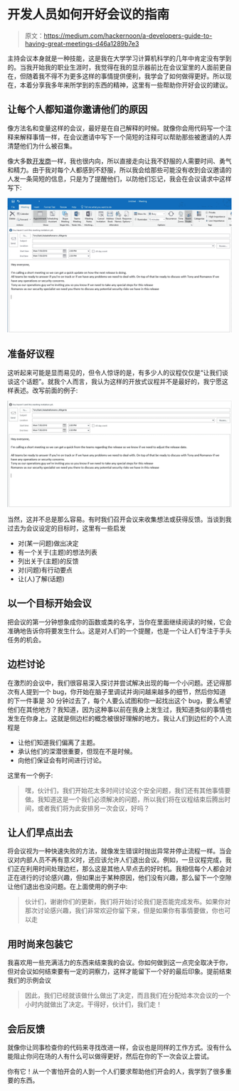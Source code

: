 # 开发人员如何开好会议的指南

> 原文：<https://medium.com/hackernoon/a-developers-guide-to-having-great-meetings-d46a1289b7e3>

主持会议本身就是一种技能，这是我在大学学习计算机科学的几年中肯定没有学到的。当我开始我的职业生涯时，我觉得在我的显示器前比在会议室里的人面前更自在，但随着我不得不为更多这样的事情提供便利，我学会了如何做得更好。所以现在，本着分享我多年来所学到的东西的精神，这里有一些帮助你开好会议的建议。

## 让每个人都知道你邀请他们的原因

像方法名和变量这样的会议，最好是在自己解释的时候。就像你会用代码写一个注释来解释事情一样，在会议邀请中写下一个简短的注释可以帮助那些被邀请的人弄清楚他们为什么被召集。

像大多数[开发商](https://hackernoon.com/tagged/developers)一样，我也很内向，所以直接走向让我不舒服的人需要时间、勇气和精力。由于我对每个人都感到不舒服，所以我会给那些可能没有收到会议邀请的人发一条简短的信息，只是为了提醒他们，以防他们忘记，我会在会议请求中这样写下:

![](img/07e9a1c1a9b1c13eb465231a48009e4e.png)

## 准备好议程

这听起来可能是显而易见的，但令人惊讶的是，有多少人的议程仅仅是“让我们谈谈这个话题”。就我个人而言，我认为这样的开放式议程并不是最好的，我宁愿这样表述。改写前面的例子:

![](img/78c4879b96958a1dd4271663997822d7.png)

当然，这并不总是那么容易。有时我们召开会议来收集想法或获得反馈。当谈到我过去为会议设定的目标时，这里有一些启发

*   对(某一问题)做出决定
*   有一个关于(主题)的想法列表
*   列出关于(主题)的反馈
*   对(问题)有行动要点
*   让(人)了解(话题)

## 以一个目标开始会议

把会议的第一分钟想象成你的函数或类的名字，当你在里面继续阅读的时候，它会准确地告诉你将要发生什么。这是对人们的一个提醒，也是一个让人们专注于手头任务的机会。

## 边栏讨论

在激烈的会议中，我们很容易深入探讨并尝试解决出现的每一个小问题。还记得那次有人提到一个 bug，你开始在脑子里调试并询问越来越多的细节，然后你知道的下一件事是 30 分钟过去了，每个人要么试图和你一起找出这个 bug，要么希望他们在其他地方？我知道，因为这种事以前在我身上发生过，我知道类似的事情也发生在你身上。这就是侧边栏的概念被很好理解的地方。我让人们到边栏的个人流程是

*   让他们知道我们偏离了主题。
*   承认他们的深潜很重要，但现在不是时候。
*   向他们保证会有时间进行讨论。

这里有一个例子:

> 嘿，伙计们，我们开始花太多时间讨论这个安全问题，我们还有其他事情要做。我知道这是一个我们必须解决的问题，所以我们将在议程结束后腾出时间，或者我们将为此安排另一次会议，好吗？

## 让人们早点出去

将会议视为一种快速失败的方法，就像发生错误时抛出异常并停止流程一样。当会议对内部人员不再有意义时，还应该允许人们退出会议。例如，一旦议程完成，我们正在利用时间处理边栏，那么这是其他人早点去的好时机。我相信每个人都会对正在进行的讨论感兴趣，但如果出于某种原因，他们没有兴趣，那么留下一个空隙让他们退出也没问题。在上面使用的例子中:

> 伙计们，谢谢你们的更新，我们将开始讨论我们是否能完成发布。如果你对那次讨论感兴趣，我们非常欢迎你留下来，但是如果你有事情要做，你也可以走

## 用时尚来包装它

我喜欢用一些充满活力的东西来结束我的会议。你如何做到这一点完全取决于你，但对会议如何结束要有一定的洞察力，这样才能留下一个好的最后印象。提前结束我们的示例会议

> 因此，我们已经就该做什么做出了决定，而且我们在分配给本次会议的一个小时内就做出了决定。干得好，伙计们，我们走！

## 会后反馈

就像你让同事检查你的代码来寻找改进一样，会议也是同样的工作方式。没有什么能阻止你问在场的人有什么可以做得更好，然后在你的下一次会议上尝试。

你有它！从一个害怕开会的人到一个人们要求帮助他们开会的人，我学到了很多重要的东西。